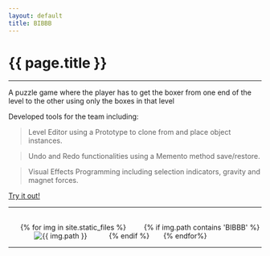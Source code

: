 ```yaml
---
layout: default
title: BIBBB
---
```

# {{ page.title }}

---

A puzzle game where the player has to get the boxer from one end of the level to the other using only the boxes in that level

Developed tools for the team including:

> Level Editor using a Prototype to clone from and place object instances.

> Undo and Redo functionalities using a Memento method save/restore.

> Visual Effects Programming including selection indicators, gravity and magnet forces. 

[Try it out!](http://games.digipen.edu/games/bibbb)

---

<html>
    <div class="imageGrid">
        {% for img in site.static_files %}
            {% if img.path contains 'BIBBB' %}
                <img src="{{ img.path }}" alt="{{ img.path }}">
            {% endif %}
        {% endfor%}
    </div>
</html>

---
